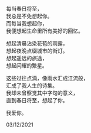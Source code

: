 每当春日将至，  
我总是不免想起你。   
而每当我想起你，   
我便想起生命里所有美好的回忆。    

想起清晨沾染花苞的雨露，   
想起夜晚点缀城市的街灯。   
想起遥远的旅途，   
想起闪耀的繁星。    

这些过往点滴，像雨水汇成江流般，   
汇成了我人生的诗集。   
我却未曾察觉其中字句的意义，   
直到春日将至，想起了你。    

我爱你。    

03/12/2021  
